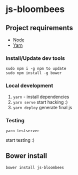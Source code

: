 # js-bloombees

## Project requirements

 - [Node](https://nodejs.org/en/)
 - [Yarn](https://yarnpkg.com/)

### Install/Update dev tools
```
sudo npm i -g npm to update 
sudo npm install -g bower
```

### Local development
 1. `yarn` - install dependencies
 2. `yarn serve` start hacking :)
 3. `yarn deploy` generate final js
 
### Testing
```
yarn testserver
```
start testing :)

## Bower install
```
bower install js-bloombees
```
